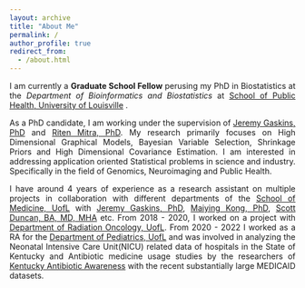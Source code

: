 ```yaml
---
layout: archive
title: "About Me"
permalink: /
author_profile: true
redirect_from: 
  - /about.html
---
```


<span style="text-align: justify"> 

I am currently a **Graduate School Fellow** perusing my PhD in Biostatistics at the _Department of Bioinformatics and Biostatistics_ at <span style = "color:blue">[School of Public Health, University of Louisville](https://louisville.edu/sphis)</span> .

As a PhD candidate, I am working under the supervision of <span style ="color:blue">[Jeremy Gaskins, PhD](https://louisville.edu/sphis/directory/jeremy-gaskins-phd)</span> and <span style ="color:blue">[Riten Mitra, PhD](https://louisville.edu/sphis/directory/riten-mitra)</span>. My research primarily focuses on High Dimensional Graphical Models, Bayesian Variable Selection, Shrinkage Priors and High Dimensional Covariance Estimation. I am interested in addressing application oriented Statistical problems in science and industry. Specifically in the field of Genomics, Neuroimaging and Public Health. 

I have around 4 years of experience as a research assistant on multiple projects in collaboration with different departments of the <span style ="color:blue">[School of Medicine, UofL](https://louisville.edu/medicine)</span> with <span style ="color:blue">[Jeremy Gaskins, PhD](https://louisville.edu/sphis/directory/jeremy-gaskins-phd)</span>, <span style ="color:blue">[Maiying Kong, PhD](https://louisville.edu/sphis/directory/maiying-kong-phd)</span>, <span style ="color:blue">[Scott Duncan, BA, MD, MHA](https://providers.nortonhealthcare.com/provider/Scott+D+Duncan/464915)</span> etc. From 2018 - 2020, I worked on a project with <span style ="color:blue">[Department of Radiation Oncology, UofL](https://louisville.edu/medicine/departments/radiationoncology)</span>.  From 2020 - 2022 I worked as a RA for the <span style ="color:blue">[Department of Pediatrics, UofL](https://louisville.edu/medicine/departments/pediatrics)</span> and was involved in analyzing the Neonatal Intensive Care Unit(NICU) related data of hospitals in the State of Kentucky and Antibiotic medicine usage studies by the researchers of <span style ="color:blue">[Kentucky Antibiotic Awareness](https://louisville.edu/medicine/departments/pediatrics/research/cahrds/KYAbxAwareness)</span> with the recent substantially large MEDICAID datasets. 

